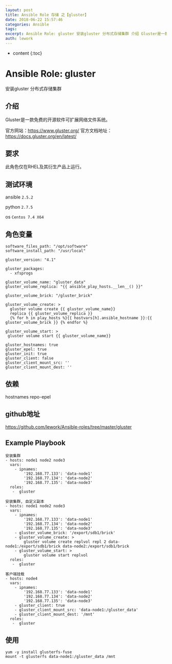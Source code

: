 ```yaml
---
layout: post
title: Ansible Role 存储 之【gluster】
date: 2018-06-22 15:57:46
categories: Ansible
tags:
excerpt: Ansible Role: gluster 安装gluster 分布式存储集群 介绍 Gluster是一款免费的开源软件可扩展网络文件系统。 官...
auth: lework
---
```

* content
{:toc}

# Ansible Role: gluster

安装gluster 分布式存储集群

## 介绍
Gluster是一款免费的开源软件可扩展网络文件系统。

官方网站：https://www.gluster.org/
官方文档地址：https://docs.gluster.org/en/latest/

## 要求

此角色仅在RHEL及其衍生产品上运行。

## 测试环境

ansible `2.5.2`

python `2.7.5`

os `Centos 7.4 X64`

## 角色变量
    software_files_path: "/opt/software"
    software_install_path: "/usr/local"

    gluster_version: "4.1"

    gluster_packages: 
      - xfsprogs

    gluster_volume_name: "gluster_data"
    gluster_volume_replica: "{{ ansible_play_hosts.__len__() }}"

    gluster_volume_brick: "/gluster_brick"

    gluster_volume_create: >
      gluster volume create {{ gluster_volume_name}}
      replica {{ gluster_volume_replica }}
      {% for h in play_hosts %}{{ hostvars[h].ansible_hostname }}:{{ gluster_volume_brick }} {% endfor %}

    gluster_volume_start: >
     gluster volume start {{ gluster_volume_name}}

    gluster_hostnames: true
    gluster_epel: true
    gluster_init: true
    gluster_client: false
    gluster_client_mount_src: ''
    gluster_client_mount_dest: ''

## 依赖

hostnames
repo-epel

## github地址
https://github.com/lework/Ansible-roles/tree/master/gluster

## Example Playbook

    安装集群
    - hosts: node1 node2 node3
      vars:
        - ipnames:
            '192.168.77.133': 'data-node1'
            '192.168.77.134': 'data-node2'
            '192.168.77.135': 'data-node3'
      roles:
       -  gluster
       
    安装集群, 自定义副本
    - hosts: node1 node2 node3
      vars:
        - ipnames:
            '192.168.77.133': 'data-node1'
            '192.168.77.134': 'data-node2'
            '192.168.77.135': 'data-node3'
        - gluster_volume_brick: '/export/sdb1/brick'
        - gluster_volume_create: >
            gluster volume create replvol repl 2 data-node1:/export/sdb1/brick data-node2:/export/sdb1/brick
        - gluster_volume_start: >
            gluster volume start replvol
      roles:
       -  gluster
       
    客户端挂载
    - hosts: node4
      vars:
        - ipnames:
            '192.168.77.133': 'data-node1'
            '192.168.77.134': 'data-node2'
            '192.168.77.135': 'data-node3'
        - gluster_client: true
        - gluster_client_mount_src: 'data-node1:/gluster_data'
        - gluster_client_mount_dest: '/mnt'
      roles:
       -  gluster
    
       
## 使用
```
yum -y install glusterfs-fuse
mount -t glusterfs data-node1:/gluster_data /mnt
```

